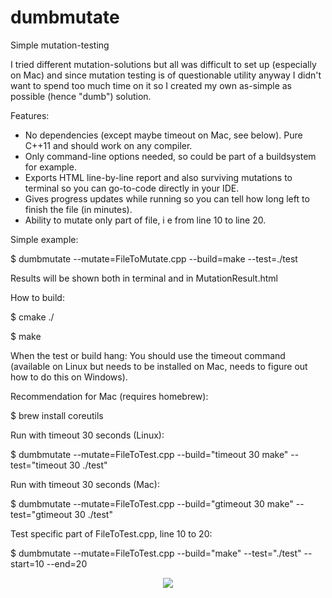 # dumbmutate
Simple mutation-testing

I tried different mutation-solutions but all was difficult to set up (especially on Mac) 
and since mutation testing is of questionable utility anyway I didn't want to spend too
much time on it so I created my own as-simple as possible (hence "dumb") solution.


Features:
- No dependencies (except maybe timeout on Mac, see below). Pure C++11 and should work on
any compiler.
- Only command-line options needed, so could be part of a buildsystem for example.
- Exports HTML line-by-line report and also surviving mutations to terminal so you can
go-to-code directly in your IDE.
- Gives progress updates while running so you can tell how long left to finish the file
(in minutes).
- Ability to mutate only part of file, i e from line 10 to line 20.


Simple example:

$ dumbmutate --mutate=FileToMutate.cpp --build=make --test=./test

Results will be shown both in terminal and in MutationResult.html


How to build:

$ cmake ./

$ make



When the test or build hang:
You should use the timeout command (available on Linux but needs to be installed on Mac,
needs to figure out how to do this on Windows).


Recommendation for Mac (requires homebrew):

$ brew install coreutils


Run with timeout 30 seconds (Linux):

$ dumbmutate --mutate=FileToTest.cpp --build="timeout 30 make" --test="timeout 30 ./test"


Run with timeout 30 seconds (Mac):

$ dumbmutate --mutate=FileToTest.cpp --build="gtimeout 30 make" --test="gtimeout 30 ./test"


Test specific part of FileToTest.cpp, line 10 to 20:

$ dumbmutate --mutate=FileToTest.cpp --build="make" --test="./test" --start=10 --end=20

<p align="center"><img src="/demo.gif?raw=true"/></p>